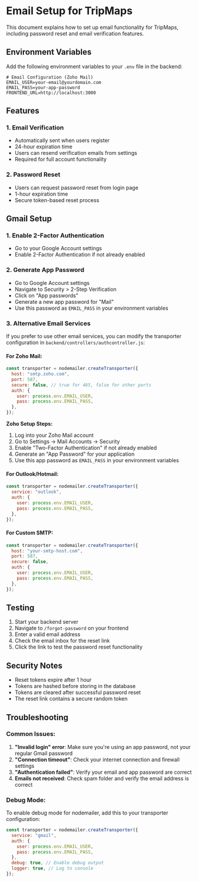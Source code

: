 # Email Setup for TripMaps

This document explains how to set up email functionality for TripMaps, including password reset and email verification features.

## Environment Variables

Add the following environment variables to your `.env` file in the backend:

```env
# Email Configuration (Zoho Mail)
EMAIL_USER=your-email@yourdomain.com
EMAIL_PASS=your-app-password
FRONTEND_URL=http://localhost:3000
```

## Features

### 1. Email Verification

- Automatically sent when users register
- 24-hour expiration time
- Users can resend verification emails from settings
- Required for full account functionality

### 2. Password Reset

- Users can request password reset from login page
- 1-hour expiration time
- Secure token-based reset process

## Gmail Setup

### 1. Enable 2-Factor Authentication

- Go to your Google Account settings
- Enable 2-Factor Authentication if not already enabled

### 2. Generate App Password

- Go to Google Account settings
- Navigate to Security > 2-Step Verification
- Click on "App passwords"
- Generate a new app password for "Mail"
- Use this password as `EMAIL_PASS` in your environment variables

### 3. Alternative Email Services

If you prefer to use other email services, you can modify the transporter configuration in `backend/controllers/authcontroller.js`:

#### For Zoho Mail:

```javascript
const transporter = nodemailer.createTransporter({
  host: "smtp.zoho.com",
  port: 587,
  secure: false, // true for 465, false for other ports
  auth: {
    user: process.env.EMAIL_USER,
    pass: process.env.EMAIL_PASS,
  },
});
```

**Zoho Setup Steps:**

1. Log into your Zoho Mail account
2. Go to Settings → Mail Accounts → Security
3. Enable "Two-Factor Authentication" if not already enabled
4. Generate an "App Password" for your application
5. Use this app password as `EMAIL_PASS` in your environment variables

#### For Outlook/Hotmail:

```javascript
const transporter = nodemailer.createTransporter({
  service: "outlook",
  auth: {
    user: process.env.EMAIL_USER,
    pass: process.env.EMAIL_PASS,
  },
});
```

#### For Custom SMTP:

```javascript
const transporter = nodemailer.createTransporter({
  host: "your-smtp-host.com",
  port: 587,
  secure: false,
  auth: {
    user: process.env.EMAIL_USER,
    pass: process.env.EMAIL_PASS,
  },
});
```

## Testing

1. Start your backend server
2. Navigate to `/forgot-password` on your frontend
3. Enter a valid email address
4. Check the email inbox for the reset link
5. Click the link to test the password reset functionality

## Security Notes

- Reset tokens expire after 1 hour
- Tokens are hashed before storing in the database
- Tokens are cleared after successful password reset
- The reset link contains a secure random token

## Troubleshooting

### Common Issues:

1. **"Invalid login" error**: Make sure you're using an app password, not your regular Gmail password
2. **"Connection timeout"**: Check your internet connection and firewall settings
3. **"Authentication failed"**: Verify your email and app password are correct
4. **Emails not received**: Check spam folder and verify the email address is correct

### Debug Mode:

To enable debug mode for nodemailer, add this to your transporter configuration:

```javascript
const transporter = nodemailer.createTransporter({
  service: "gmail",
  auth: {
    user: process.env.EMAIL_USER,
    pass: process.env.EMAIL_PASS,
  },
  debug: true, // Enable debug output
  logger: true, // Log to console
});
```
